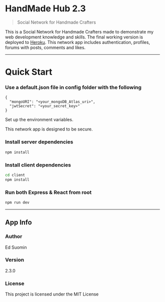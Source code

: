 # HandMade Hub 2.3

> Social Network for Handmade Crafters

This is a Social Network for Handmade Crafters made to demonstrate my web development knowledge and skills. The final working version is deployed to [Heroku](https://handmade-hub-ed.herokuapp.com/). This network app includes authentication, profiles, forums with posts, comments and likes.

---

# Quick Start

### Use a default.json file in config folder with the following

```
{
  "mongoURI": "<your_mongoDB_Atlas_uri>",
  "jwtSecret": "<your_secret_key>"
}
```

Set up the environment variables.

This network app is designed to be secure.

### Install server dependencies

```bash
npm install
```

### Install client dependencies

```bash
cd client
npm install
```

### Run both Express & React from root

```bash
npm run dev
```

---

## App Info

### Author

Ed Suomin

### Version

2.3.0

### License

This project is licensed under the MIT License
